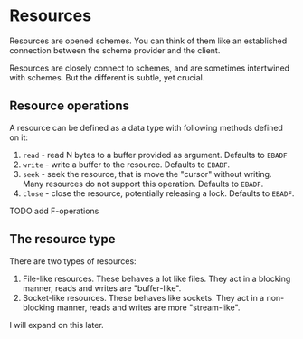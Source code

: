 Resources
=========

Resources are opened schemes. You can think of them like an established connection between the scheme provider and the client.

Resources are closely connect to schemes, and are sometimes intertwined with schemes. But the different is subtle, yet crucial.

Resource operations
-------------------

A resource can be defined as a data type with following methods defined on it:

1. `read` - read N bytes to a buffer provided as argument. Defaults to `EBADF`
2. `write` - write a buffer to the resource. Defaults to `EBADF`.
3. `seek` - seek the resource, that is move the "cursor" without writing. Many resources do not support this operation. Defaults to `EBADF`.
4. `close` - close the resource, potentially releasing a lock. Defaults to `EBADF`.

TODO add F-operations

The resource type
-----------------

There are two types of resources:

1. File-like resources. These behaves a lot like files. They act in a blocking manner, reads and writes are "buffer-like".
2. Socket-like resources. These behaves like sockets. They act in a non-blocking manner, reads and writes are more "stream-like".

I will expand on this later.
